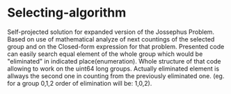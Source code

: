 # Selecting-algorithm
Self-projected solution for expanded version of the Jossephus Problem.
Based on use of mathematical analyze of next countings of the selected group and on the Closed-form expression for that problem. 
Presented code can easily search equal element of the whole group which would be "eliminated" in indicated place(enumeration). 
Whole structure of that code allowing to work on the uint64 long groups. 
Actually eliminated element is allways the second one in counting from the previously eliminated one. (eg. for a group 0,1,2 order of elimination will be: 1,0,2).
